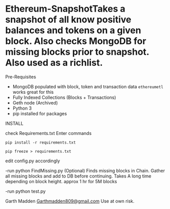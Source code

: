 # Ethereum-SnapshotTakes a snapshot of all know positive balances and tokens on a given block. Also checks MongoDB for missing blocks prior to snapshot. Also used as a richlist.

Pre-Requisites

- MongoDB populated with block, token and transaction data
```ethereumetl``` works great for this
- Fully Indexed Collections (Blocks + Transactions)
- Geth node (Archived)
- Python 3
- pip installed for packages

INSTALL

check Requirements.txt
Enter commands

```pip install -r requirements.txt```

```pip freeze > requirements.txt```

edit config.py accordingly

-run python FindMissing.py (Optional) 
Finds missing blocks in Chain. Gather all missing blocks and add to DB before continuing.
Takes A long time depending on block height. approx 1 hr for 5M blocks

-run python test.py


Garth Madden
Garthmadden809@gmail.com 
 Use at own risk.
